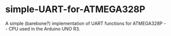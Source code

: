 # simple-UART-for-ATMEGA328P

A simple (barebone?) implementation of UART functions for ATMEGA328P -- CPU used in the Arduino UNO R3.
